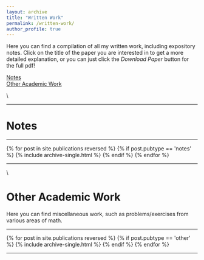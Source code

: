 ```yaml
---
layout: archive
title: "Written Work"
permalink: /written-work/
author_profile: true
---
```


Here you can find a compilation of all my written work, including expository notes. Click on the title of the paper you are interested in to get a more detailed explanation, or you can just click the _Download Paper_ button for the full pdf!

[Notes](#notes)  
[Other Academic Work](#other-academic-work)

\

---

# Notes

---

{% for post in site.publications reversed %}
  {% if post.pubtype == 'notes' %}
      {% include archive-single.html %}
  {% endif %}
{% endfor %}

---

\

# Other Academic Work  
Here you can find miscellaneous work, such as problems/exercises from various areas of math.

---

{% for post in site.publications reversed %}
  {% if post.pubtype == 'other' %}
      {% include archive-single.html %}
  {% endif %}
{% endfor %}

---
